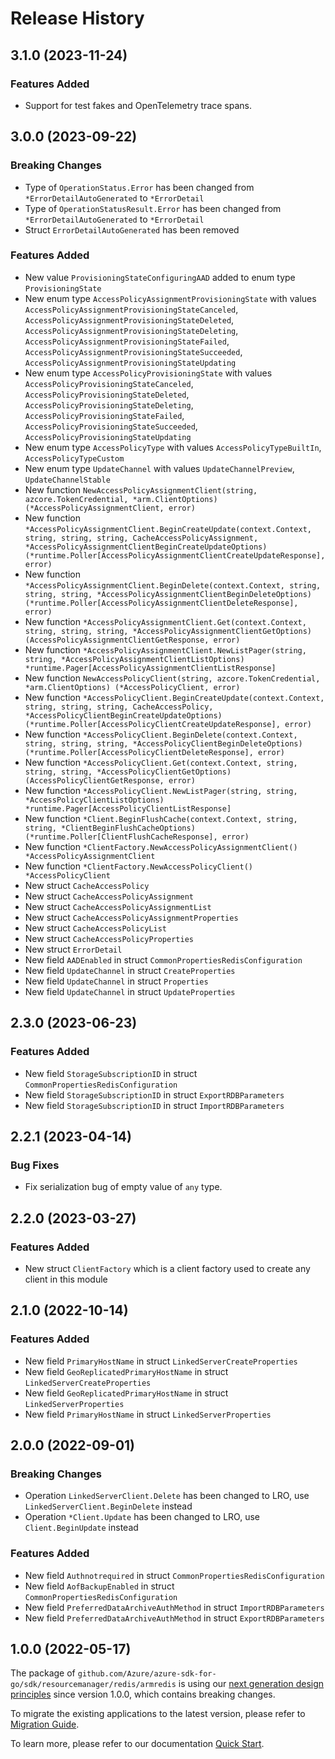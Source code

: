# Release History

## 3.1.0 (2023-11-24)
### Features Added

- Support for test fakes and OpenTelemetry trace spans.


## 3.0.0 (2023-09-22)
### Breaking Changes

- Type of `OperationStatus.Error` has been changed from `*ErrorDetailAutoGenerated` to `*ErrorDetail`
- Type of `OperationStatusResult.Error` has been changed from `*ErrorDetailAutoGenerated` to `*ErrorDetail`
- Struct `ErrorDetailAutoGenerated` has been removed

### Features Added

- New value `ProvisioningStateConfiguringAAD` added to enum type `ProvisioningState`
- New enum type `AccessPolicyAssignmentProvisioningState` with values `AccessPolicyAssignmentProvisioningStateCanceled`, `AccessPolicyAssignmentProvisioningStateDeleted`, `AccessPolicyAssignmentProvisioningStateDeleting`, `AccessPolicyAssignmentProvisioningStateFailed`, `AccessPolicyAssignmentProvisioningStateSucceeded`, `AccessPolicyAssignmentProvisioningStateUpdating`
- New enum type `AccessPolicyProvisioningState` with values `AccessPolicyProvisioningStateCanceled`, `AccessPolicyProvisioningStateDeleted`, `AccessPolicyProvisioningStateDeleting`, `AccessPolicyProvisioningStateFailed`, `AccessPolicyProvisioningStateSucceeded`, `AccessPolicyProvisioningStateUpdating`
- New enum type `AccessPolicyType` with values `AccessPolicyTypeBuiltIn`, `AccessPolicyTypeCustom`
- New enum type `UpdateChannel` with values `UpdateChannelPreview`, `UpdateChannelStable`
- New function `NewAccessPolicyAssignmentClient(string, azcore.TokenCredential, *arm.ClientOptions) (*AccessPolicyAssignmentClient, error)`
- New function `*AccessPolicyAssignmentClient.BeginCreateUpdate(context.Context, string, string, string, CacheAccessPolicyAssignment, *AccessPolicyAssignmentClientBeginCreateUpdateOptions) (*runtime.Poller[AccessPolicyAssignmentClientCreateUpdateResponse], error)`
- New function `*AccessPolicyAssignmentClient.BeginDelete(context.Context, string, string, string, *AccessPolicyAssignmentClientBeginDeleteOptions) (*runtime.Poller[AccessPolicyAssignmentClientDeleteResponse], error)`
- New function `*AccessPolicyAssignmentClient.Get(context.Context, string, string, string, *AccessPolicyAssignmentClientGetOptions) (AccessPolicyAssignmentClientGetResponse, error)`
- New function `*AccessPolicyAssignmentClient.NewListPager(string, string, *AccessPolicyAssignmentClientListOptions) *runtime.Pager[AccessPolicyAssignmentClientListResponse]`
- New function `NewAccessPolicyClient(string, azcore.TokenCredential, *arm.ClientOptions) (*AccessPolicyClient, error)`
- New function `*AccessPolicyClient.BeginCreateUpdate(context.Context, string, string, string, CacheAccessPolicy, *AccessPolicyClientBeginCreateUpdateOptions) (*runtime.Poller[AccessPolicyClientCreateUpdateResponse], error)`
- New function `*AccessPolicyClient.BeginDelete(context.Context, string, string, string, *AccessPolicyClientBeginDeleteOptions) (*runtime.Poller[AccessPolicyClientDeleteResponse], error)`
- New function `*AccessPolicyClient.Get(context.Context, string, string, string, *AccessPolicyClientGetOptions) (AccessPolicyClientGetResponse, error)`
- New function `*AccessPolicyClient.NewListPager(string, string, *AccessPolicyClientListOptions) *runtime.Pager[AccessPolicyClientListResponse]`
- New function `*Client.BeginFlushCache(context.Context, string, string, *ClientBeginFlushCacheOptions) (*runtime.Poller[ClientFlushCacheResponse], error)`
- New function `*ClientFactory.NewAccessPolicyAssignmentClient() *AccessPolicyAssignmentClient`
- New function `*ClientFactory.NewAccessPolicyClient() *AccessPolicyClient`
- New struct `CacheAccessPolicy`
- New struct `CacheAccessPolicyAssignment`
- New struct `CacheAccessPolicyAssignmentList`
- New struct `CacheAccessPolicyAssignmentProperties`
- New struct `CacheAccessPolicyList`
- New struct `CacheAccessPolicyProperties`
- New struct `ErrorDetail`
- New field `AADEnabled` in struct `CommonPropertiesRedisConfiguration`
- New field `UpdateChannel` in struct `CreateProperties`
- New field `UpdateChannel` in struct `Properties`
- New field `UpdateChannel` in struct `UpdateProperties`


## 2.3.0 (2023-06-23)
### Features Added

- New field `StorageSubscriptionID` in struct `CommonPropertiesRedisConfiguration`
- New field `StorageSubscriptionID` in struct `ExportRDBParameters`
- New field `StorageSubscriptionID` in struct `ImportRDBParameters`


## 2.2.1 (2023-04-14)
### Bug Fixes

- Fix serialization bug of empty value of `any` type.


## 2.2.0 (2023-03-27)
### Features Added

- New struct `ClientFactory` which is a client factory used to create any client in this module


## 2.1.0 (2022-10-14)

### Features Added

- New field `PrimaryHostName` in struct `LinkedServerCreateProperties`
- New field `GeoReplicatedPrimaryHostName` in struct `LinkedServerCreateProperties`
- New field `GeoReplicatedPrimaryHostName` in struct `LinkedServerProperties`
- New field `PrimaryHostName` in struct `LinkedServerProperties`


## 2.0.0 (2022-09-01)
### Breaking Changes

- Operation `LinkedServerClient.Delete` has been changed to LRO, use `LinkedServerClient.BeginDelete` instead
- Operation `*Client.Update` has been changed to LRO, use `Client.BeginUpdate` instead

### Features Added

- New field `Authnotrequired` in struct `CommonPropertiesRedisConfiguration`
- New field `AofBackupEnabled` in struct `CommonPropertiesRedisConfiguration`
- New field `PreferredDataArchiveAuthMethod` in struct `ImportRDBParameters`
- New field `PreferredDataArchiveAuthMethod` in struct `ExportRDBParameters`


## 1.0.0 (2022-05-17)

The package of `github.com/Azure/azure-sdk-for-go/sdk/resourcemanager/redis/armredis` is using our [next generation design principles](https://azure.github.io/azure-sdk/general_introduction.html) since version 1.0.0, which contains breaking changes.

To migrate the existing applications to the latest version, please refer to [Migration Guide](https://aka.ms/azsdk/go/mgmt/migration).

To learn more, please refer to our documentation [Quick Start](https://aka.ms/azsdk/go/mgmt).
